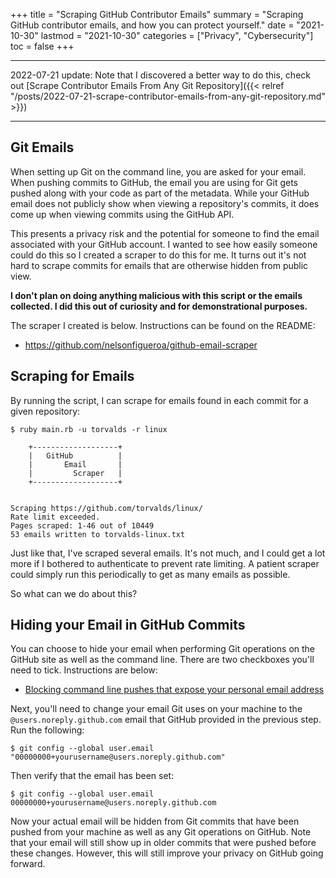 +++
title = "Scraping GitHub Contributor Emails"
summary = "Scraping GitHub contributor emails, and how you can protect yourself."
date = "2021-10-30"
lastmod = "2021-10-30"
categories = ["Privacy", "Cybersecurity"]
toc = false
+++

---
2022-07-21 update: Note that I discovered a better way to do this, check out [Scrape Contributor Emails From Any Git Repository]({{< relref "/posts/2022-07-21-scrape-contributor-emails-from-any-git-repository.md" >}})

---

## Git Emails

When setting up Git on the command line, you are asked for your email. 
When pushing commits to GitHub, the email you are using for Git gets pushed along with your code as part of the metadata. 
While your GitHub email does not publicly show when viewing a repository's commits, it does come up when viewing commits using the GitHub API. 

This presents a privacy risk and the potential for someone to find the email associated with your GitHub account. 
I wanted to see how easily someone could do this so I created a scraper to do this for me. It turns out it's not hard to scrape commits for emails that are otherwise hidden from public view.

**I don't plan on doing anything malicious with this script or the emails collected. I did this out of curiosity and for demonstrational purposes.**

The scraper I created is below. Instructions can be found on the README:

- https://github.com/nelsonfigueroa/github-email-scraper

## Scraping for Emails

By running the script, I can scrape for emails found in each commit for a given repository:

```
$ ruby main.rb -u torvalds -r linux

	+-------------------+
	|   GitHub          |
	|       Email       |
	|         Scraper   |
	+-------------------+


Scraping https://github.com/torvalds/linux/
Rate limit exceeded.
Pages scraped: 1-46 out of 10449
53 emails written to torvalds-linux.txt
```

Just like that, I've scraped several emails. It's not much, and I could get a lot more if I bothered to authenticate to prevent rate limiting. 
A patient scraper could simply run this periodically to get as many emails as possible.

So what can we do about this?

## Hiding your Email in GitHub Commits

You can choose to hide your email when performing Git operations on the GitHub site as well as the command line. There are two checkboxes you'll need to tick. Instructions are below:

- [Blocking command line pushes that expose your personal email address](https://docs.github.com/en/account-and-profile/setting-up-and-managing-your-github-user-account/managing-email-preferences/blocking-command-line-pushes-that-expose-your-personal-email-address)

Next, you'll need to change your email Git uses on your machine to the `@users.noreply.github.com` email that GitHub provided in the previous step. Run the following:

```
$ git config --global user.email "00000000+yourusername@users.noreply.github.com"
```

Then verify that the email has been set:

```
$ git config --global user.email
00000000+yourusername@users.noreply.github.com
```

Now your actual email will be hidden from Git commits that have been pushed from your machine as well as any Git operations on GitHub. Note that your email will still show up in older commits that were pushed before these changes. 
However, this will still improve your privacy on GitHub going forward.